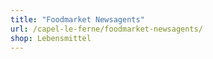 ```yaml
---
title: "Foodmarket Newsagents"
url: /capel-le-ferne/foodmarket-newsagents/
shop: Lebensmittel
---
```

